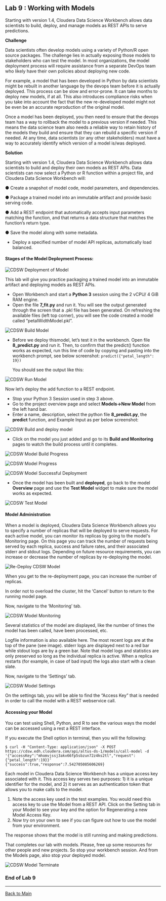 ## Lab 9 : Working with Models

Starting with version 1.4, Cloudera Data Science Workbench allows data scientists to build, deploy, and manage models as REST APIs to serve predictions.

**Challenge**

Data scientists often develop models using a variety of Python/R open source packages. The challenge lies in actually exposing those models to stakeholders who can test the model. In most organizations, the model deployment process will require assistance from a separate DevOps team who likely have their own policies about deploying new code.

 For example, a model that has been developed in Python by data scientists might be rebuilt in another language by the devops team before it is actually deployed. This process can be slow and error-prone. It can take months to deploy new models, if at all. This also introduces compliance risks when you take into account the fact that the new re-developed model might not be even be an accurate reproduction of the original model.

 Once a model has been deployed, you then need to ensure that the devops team has a way to rollback the model to a previous version if needed. This means the data science team also needs a reliable way to retain history of the models they build and ensure that they can rebuild a specific version if needed. At any time, data scientists (or any other stakeholders) must have a way to accurately identify which version of a model is/was deployed.

 **Solution**

Starting with version 1.4, Cloudera Data Science Workbench allows data scientists to build and deploy their own models as REST APIs. Data scientists can now select a Python or R function within a project file, and Cloudera Data Science Workbench will:

●      Create a snapshot of model code, model parameters, and dependencies.

●      Package a trained model into an immutable artifact and provide basic serving code.

●      Add a REST endpoint that automatically accepts input parameters matching the function, and that returns a data structure that matches the function’s return type.

●      Save the model along with some metadata.

* Deploy a specified number of model API replicas, automatically load balanced.

#### Stages of the Model Deployment Process:

 ![CDSW Deployment of Model](../images/cdsw-09-a.jpg)

This lab will give you practice packaging a trained model into an immutable artifact and deploying models as REST APIs.

- Open Workbench and start a **Python 3** session using the 2 vCPU/ 4 GiB RAM engine.
- Open the file **7_fit.py** and run it. You will see the output generated through the screen that a .pkl file has been generated. On refreshing the available files (left top corner), you will see the code created a model called “petalWidthModel.pkl”.

![CDSW Build Model](../images/cdsw-09-b.jpg)

- Before we deploy thismodel, let’s test it in the workbench. Open file **8_predict.py** and run it. Then, to confirm that the predict() function works as expected, run this line of code by copying and pasting into
   the workbench prompt, see below screenshot: `predict({"petal_length": 19})`

   You should see the output like this:

![CDSW Run Model](../images/cdsw-09-c.jpg)

Now let’s deploy the add function to a REST endpoint.

- Stop your Python 3 Session used in step 3 above.
- Go to the project overview page and select **Models->New Model** from the left hand bar.
- Enter a name, description, select the python file **8_predict.py**, the **predict** function, and Example Input as per below screenshot: 

![CDSW Build and deploy model](../images/cdsw-09-d.jpg)

- Click on the model you just added and go to its **Build and Monitoring** pages to watch the build process until it completes.

![CDSW Model Build Progress](../images/cdsw-09-e.jpg)

![CDSW Model Progress](../images/cdsw-09-f.jpg)

![CDSW Model Successful Deployment](../images/cdsw-09-g.jpg)

- Once the model has been built and **deployed**, go back to the model **Overview** page and use the **Test Model** widget to make sure the model works as expected.

![CDSW Test Model](../images/cdsw-09-h.jpg)

#### Model Administration

When a model
is deployed, Cloudera Data Science Workbench allows you to specify a number of replicas that will be deployed to serve requests. For each active model, you can monitor its replicas by going to the model's Monitoring page. On this page you can track the number of requests being served by each replica, success and failure rates, and their associated stderr and stdout logs. Depending on future resource requirements, you can increase or decrease the number of replicas by re-deploying the model.

![Re-Deploy CDSW Model](../images/cdsw-09-i.jpg)

When you get to the re-deployment page, you can increase the number of replicas.

In order not to overload the cluster, hit the ‘Cancel’ button to return to the running model page. 

Now, navigate to the ‘Monitoring’ tab.

![CDSW Model Monitoring](../images/cdsw-09-j.jpg)

Several statistics of the model are displayed, like the number of times the model has been called, have been processed, etc.

 Logfile information is also available here. The most recent logs are at the top of the pane (see image). stderr logs are displayed next to a red bar while stdout logs are by a green bar. Note that model logs and statistics are only preserved so long as the individual replica is active. When a replica restarts (for example, in case of bad input) the logs also start with a clean slate.

Now, navigate to the ‘Settings’ tab.

![CDSW Model Settings](../images/cdsw-09-k.jpg)

On the settings
tab, you will be able to find the “Access Key” that is needed in order to call the model with a REST webservice call.

#### Accessing your Model

You can test using Shell, Python, and R to see the various ways the model can be accessed using a rest a REST interface.

If you execute the Shell option in terminal, then you will the following:

```
$ curl -H "Content-Type: application/json" -X POST https://cdsw.edh.cloudera.com/api/altus-ds-1/models/call-model -d '{"accessKey":"mhomvjssj3akv66fp5sbzun72z4ks2tl","request":{"petal_length":19}}'
{"success":true,"response":7.542705085606269}
```

Each model in Cloudera Data Science Workbench has a unique access key associated with it. This access key serves two purposes: 1) it is a unique identifier for the model, and 2) it serves as an authentication token that allows you to make calls to the model.

1. Note the access key used in the test examples. You would need this access key to use the Model from a REST API. Click on the Setting tab in your Model to see your key and the option for Regenerating a new Model Access Key.
2. Now try on  your own to see if you can figure out how to use the model from your environment.

The response shows that the model is still running and making predictions.

 That completes our lab with models. Please, free up some resources for other people and new projects. So stop your workbench session. And from the Models page, also stop your deployed model.

![CDSW Model Terminate](../images/cdsw-09-l.jpg)

### End of Lab 9

------

[Back to Main](https://github.com/rajatrakesh/cdswlabs)
